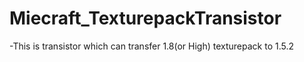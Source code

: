 # Miecraft_TexturepackTransistor
-This is transistor which can transfer 1.8(or High) texturepack to 1.5.2
